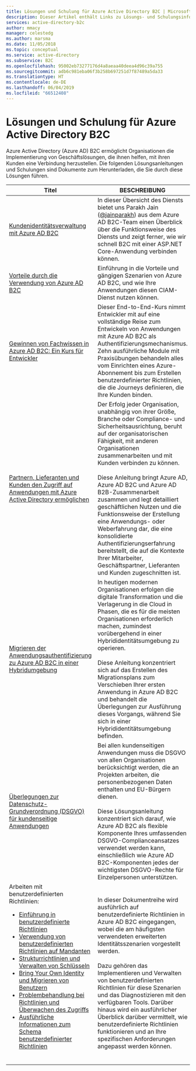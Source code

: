 ```yaml
---
title: Lösungen und Schulung für Azure Active Directory B2C | Microsoft-Dokumentation
description: Dieser Artikel enthält Links zu Lösungs- und Schulungsinformationen, die Ihnen beim Verständnis von Azure Active Directory B2C sowie dessen Verwendung für End-to-End-Geschäftslösungen helfen können.
services: active-directory-b2c
author: mmacy
manager: celestedg
ms.author: marsma
ms.date: 11/05/2018
ms.topic: conceptual
ms.service: active-directory
ms.subservice: B2C
ms.openlocfilehash: 95002eb73277176d4a8aeaa40deea4d96c39a755
ms.sourcegitcommit: adb6c981eba06f3b258b697251d7f87489a5da33
ms.translationtype: HT
ms.contentlocale: de-DE
ms.lasthandoff: 06/04/2019
ms.locfileid: "66512408"
---
```

# <a name="solutions-and-training-for-azure-active-directory-b2c"></a>Lösungen und Schulung für Azure Active Directory B2C

Azure Active Directory (Azure AD) B2C ermöglicht Organisationen die Implementierung von Geschäftslösungen, die ihnen helfen, mit ihren Kunden eine Verbindung herzustellen. Die folgenden Lösungsanleitungen und Schulungen sind Dokumente zum Herunterladen, die Sie durch diese Lösungen führen.

| Titel | BESCHREIBUNG |
| ----- | ----------- |
| [Kundenidentitätsverwaltung mit Azure AD B2C](https://channel9.msdn.com/Shows/On-NET/Customer-Identity-Management-with-Azure-AD-B2C) | In dieser Übersicht des Diensts bietet uns Parakh Jain ([@jainparakh](https://twitter.com/jainparakh)) aus dem Azure AD B2C-Team einen Überblick über die Funktionsweise des Diensts und zeigt ferner, wie wir schnell B2C mit einer ASP.NET Core-Anwendung verbinden können. |
| [Vorteile durch die Verwendung von Azure AD B2C](https://aka.ms/b2coverview) | Einführung in die Vorteile und gängigen Szenarien von Azure AD B2C, und wie Ihre Anwendungen diesen CIAM-Dienst nutzen können. |
| [Gewinnen von Fachwissen in Azure AD B2C: Ein Kurs für Entwickler](https://aka.ms/learnAADB2C) | Dieser End-to-End-Kurs nimmt Entwickler mit auf eine vollständige Reise zum Entwickeln von Anwendungen mit Azure AD B2C als Authentifizierungsmechanismus. Zehn ausführliche Module mit Praxisübungen behandeln alles vom Einrichten eines Azure-Abonnement bis zum Erstellen benutzerdefinierter Richtlinien, die die Journeys definieren, die Ihre Kunden binden. |
| [Partnern, Lieferanten und Kunden den Zugriff auf Anwendungen mit Azure Active Directory ermöglichen](https://aka.ms/aadexternalidentities) | Der Erfolg jeder Organisation, unabhängig von ihrer Größe, Branche oder Compliance- und Sicherheitsausrichtung, beruht auf der organisatorischen Fähigkeit, mit anderen Organisationen zusammenarbeiten und mit Kunden verbinden zu können.<br><br>Diese Anleitung bringt Azure AD, Azure AD B2C und Azure AD B2B-Zusammenarbeit zusammen und legt detailliert geschäftlichen Nutzen und die Funktionsweise der Erstellung eine Anwendungs- oder Weberfahrung dar, die eine konsolidierte Authentifizierungserfahrung bereitstellt, die auf die Kontexte Ihrer Mitarbeiter, Geschäftspartner, Lieferanten und Kunden zugeschnitten ist. |
| [Migrieren der Anwendungsauthentifizierung zu Azure AD B2C in einer Hybridumgebung](https://aka.ms/MigratetoAADB2C) | In heutigen modernen Organisationen erfolgen die digitale Transformation und die Verlagerung in die Cloud in Phasen, die es für die meisten Organisationen erforderlich machen, zumindest vorübergehend in einer Hybrididentitätsumgebung zu operieren.<br><br>Diese Anleitung konzentriert sich auf das Erstellen des Migrationsplans zum Verschieben Ihrer ersten Anwendung in Azure AD B2C und behandelt die Überlegungen zur Ausführung dieses Vorgangs, während Sie sich in einer Hybrididentitätsumgebung befinden. |
| [Überlegungen zur Datenschutz-Grundverordnung (DSGVO) für kundenseitige Anwendungen](https://aka.ms/AADB2CandGDPR) | Bei allen kundenseitigen Anwendungen muss die DSGVO von allen Organisationen berücksichtigt werden, die an Projekten arbeiten, die personenbezogenen Daten enthalten und EU-Bürgern dienen.<br><br>Diese Lösungsanleitung konzentriert sich darauf, wie Azure AD B2C als flexible Komponente Ihres umfassenden DSGVO-Complianceansatzes verwendet werden kann, einschließlich wie Azure AD B2C-Komponenten jedes der wichtigsten DSGVO-Rechte für Einzelpersonen unterstützen. |
| Arbeiten mit benutzerdefinierten Richtlinien:<br><ul><li>[Einführung in benutzerdefinierte Richtlinien](https://download.microsoft.com/download/3/6/1/36187D50-A693-4547-848A-176F17AE1213/Deep%20Dive%20on%20Azure%20AD%20B2C%20Custom%20Policies/Azure%20AD%20B2C%20Custom%20Policies%20-%20Introduction.pdf)</li><li>[Verwendung von benutzerdefinierten Richtlinien auf Mandanten](https://download.microsoft.com/download/3/6/1/36187D50-A693-4547-848A-176F17AE1213/Deep%20Dive%20on%20Azure%20AD%20B2C%20Custom%20Policies/Azure%20AD%20B2C%20Custom%20Policies%20-%20Leveraging%20Custom%20Policies%20for%20your%20Tenant.pdf)</li><li>[Strukturrichtlinien und Verwalten von Schlüsseln](https://download.microsoft.com/download/3/6/1/36187D50-A693-4547-848A-176F17AE1213/Deep%20Dive%20on%20Azure%20AD%20B2C%20Custom%20Policies/Azure%20AD%20B2C%20Custom%20Policies%20-%20Structuring%20Policies%20and%20Managing%20Keys.pdf)</li><li>[Bring Your Own Identity und Migrieren von Benutzern](https://download.microsoft.com/download/3/6/1/36187D50-A693-4547-848A-176F17AE1213/Deep%20Dive%20on%20Azure%20AD%20B2C%20Custom%20Policies/Azure%20AD%20B2C%20Custom%20Policies%20-%20Bring-your-own-identity%20and%20Migrating%20Users.pdf)</li><li>[Problembehandlung bei Richtlinien und Überwachen des Zugriffs](https://download.microsoft.com/download/3/6/1/36187D50-A693-4547-848A-176F17AE1213/Deep%20Dive%20on%20Azure%20AD%20B2C%20Custom%20Policies/Azure%20AD%20B2C%20Custom%20Policies%20-%20Troubleshooting%20Policies%20and%20Auditing.pdf)</li><li>[Ausführliche Informationen zum Schema benutzerdefinierter Richtlinien](https://download.microsoft.com/download/3/6/1/36187D50-A693-4547-848A-176F17AE1213/Deep%20Dive%20on%20Azure%20AD%20B2C%20Custom%20Policies/Azure%20AD%20B2C%20Custom%20Policies%20-%20Deep%20Dive%20on%20Custom%20Policy%20Schema.pdf)</li><br>| In dieser Dokumentreihe wird ausführlich auf benutzerdefinierte Richtlinien in Azure AD B2C eingegangen, wobei die am häufigsten verwendeten erweiterten Identitätsszenarien vorgestellt werden.<br><br> Dazu gehören das Implementieren und Verwalten von benutzerdefinierten Richtlinien für diese Szenarien und das Diagnostizieren mit den verfügbaren Tools. Darüber hinaus wird ein ausführlicher Überblick darüber vermittelt, wie benutzerdefinierte Richtlinien funktionieren und an Ihre spezifischen Anforderungen angepasst werden können. |

